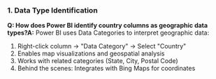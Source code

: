 ### 1. Data Type Identification

**Q: How does Power BI identify country columns as geographic data types?A:** Power BI uses Data Categories to interpret geographic data:

1. Right-click column → "Data Category" → Select "Country"
2. Enables map visualizations and geospatial analysis
3. Works with related categories (State, City, Postal Code)
4. Behind the scenes: Integrates with Bing Maps for coordinates
